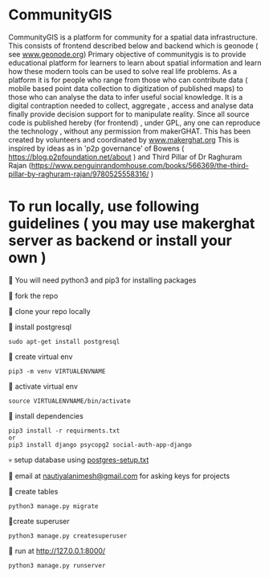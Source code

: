 # CommunityGIS

CommunityGIS is a platform for community  for a spatial data infrastructure. 
This consists of frontend described below and backend which is geonode ( see www.geonode.org) 
Primary objective of communitygis is to provide educational platform for learners to learn about spatial information and learn how these modern tools can be used to solve real life problems. As a platform it is for people who range from those who can contribute data ( mobile based point data collection to digitization of published maps) to those who can analyse the data to infer useful social knowledge. It is a digital contraption needed to collect, aggregate , access and analyse data finally provide decision support for to manipulate reality. Since all source code is published hereby (for frontend) , under GPL, any one can reproduce the technology , without any permission from makerGHAT. This has been created by volunteers and coordinated by www.makerghat.org 
This is inspired by ideas as in 'p2p governance' of Bowens ( https://blog.p2pfoundation.net/about ) and Third Pillar of Dr Raghuram Rajan  (https://www.penguinrandomhouse.com/books/566369/the-third-pillar-by-raghuram-rajan/9780525558316/ )

# To run locally, use following guidelines ( you may use makerghat server as backend or install your own )


:boy: You will need python3 and pip3 for installing packages

:baby: fork the repo

:man: clone your repo locally

:older_man: install postgresql

```
sudo apt-get install postgresql
```
:see_no_evil: create virtual env
```
pip3 -m venv VIRTUALENVNAME 
```
:hear_no_evil: activate virtual env
```
source VIRTUALENVNAME/bin/activate
```
:speak_no_evil: install dependencies
```
pip3 install -r requirments.txt
or
pip3 install django psycopg2 social-auth-app-django
```
:skull: setup database using [postgres-setup.txt](postgres-setup.txt)

:pray: email at nautiyalanimesh@gmail.com for asking keys for projects

:clap: create tables
```
python3 manage.py migrate
```
:clown_face:create superuser

```
python3 manage.py createsuperuser
```

:tada: run at http://127.0.0.1:8000/
```
python3 manage.py runserver
```

